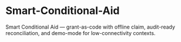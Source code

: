# Smart-Conditional-Aid
Smart Conditional Aid — grant-as-code with offline claim, audit-ready reconciliation, and demo-mode for low-connectivity contexts.
